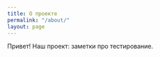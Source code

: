 ```yaml
---
title: О проекте
permalink: "/about/"
layout: page
---
```


Привет!
Наш проект: заметки про тестирование.

